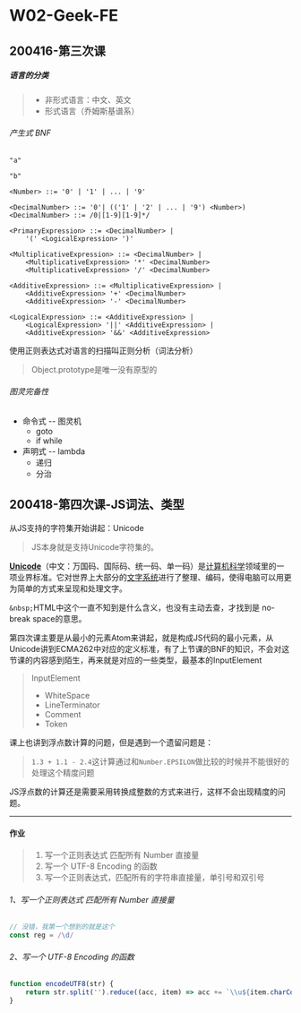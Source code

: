 # W02-Geek-FE

## 200416-第三次课

##### 语言的分类

> - 非形式语言：中文、英文
> - 形式语言（乔姆斯基谱系） 

###### 产生式 BNF

````
"a"

"b"

<Number> ::= '0' | '1' | ... | '9'

<DecimalNumber> ::= '0'| (('1' | '2' | ... | '9') <Number>)
<DecimalNumber> ::= /0|[1-9][1-9]*/

<PrimaryExpression> ::= <DecimalNumber> |
	'(' <LogicalExpression> ')'

<MultiplicativeExpression> ::= <DecimalNumber> | 
	<MultiplicativeExpression> '*' <DecimalNumber>
	<MultiplicativeExpression> '/' <DecimalNumber>

<AdditiveExpression> ::= <MultiplicativeExpression> |
	<AdditiveExpression> '+' <DecimalNumber>
	<AdditiveExpression> '-' <DecimalNumber>

<LogicalExpression> ::= <AdditiveExpression> |
	<LogicalExpression> '||' <AdditiveExpression> |
	<AdditiveExpression> '&&' <AdditiveExpression>
````

使用正则表达式对语言的扫描叫正则分析（词法分析）

> Object.prototype是唯一没有原型的

###### 图灵完备性

* 命令式 -- 图灵机
  * goto
  * if while
* 声明式 -- lambda
  * 递归
  * 分治



## 200418-第四次课-JS词法、类型

从JS支持的字符集开始讲起：Unicode

> JS本身就是支持Unicode字符集的。

[**Unicode**](https://zh.wikipedia.org/wiki/Unicode)（中文：万国码、国际码、统一码、单一码）是[计算机科学](https://zh.wikipedia.org/wiki/電腦科學)领域里的一项业界标准。它对世界上大部分的[文字系统](https://zh.wikipedia.org/wiki/文字系統)进行了整理、编码，使得电脑可以用更为简单的方式来呈现和处理文字。

`&nbsp;`HTML中这个一直不知到是什么含义，也没有主动去查，才找到是 no-break space的意思。

第四次课主要是从最小的元素Atom来讲起，就是构成JS代码的最小元素，从Unicode讲到ECMA262中对应的定义标准，有了上节课的BNF的知识，不会对这节课的内容感到陌生，再来就是对应的一些类型，最基本的InputElement

> InputElement
>
> - WhiteSpace
> - LineTerminator
> - Comment
> - Token

课上也讲到浮点数计算的问题，但是遇到一个遗留问题是：

> `1.3 + 1.1 - 2.4`这计算通过和`Number.EPSILON`做比较的时候并不能很好的处理这个精度问题

JS浮点数的计算还是需要采用转换成整数的方式来进行，这样不会出现精度的问题。



---

#### 作业

> 1. 写一个正则表达式 匹配所有 Number 直接量
> 2. 写一个 UTF-8 Encoding 的函数
> 3. 写一个正则表达式，匹配所有的字符串直接量，单引号和双引号

###### 1、写一个正则表达式 匹配所有 Number 直接量

```js
// 没错，我第一个想到的就是这个
const reg = /\d/
```



###### 2、写一个 UTF-8 Encoding 的函数

```js
function encodeUTF8(str) {
	return str.split('').reduce((acc, item) => acc += `\\u${item.charCodeAt().toString(16)}.padStart(4, '0')`, '');
}
```



